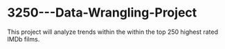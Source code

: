 # 3250---Data-Wrangling-Project
This project will analyze trends within the within the top 250 highest rated IMDb films.
